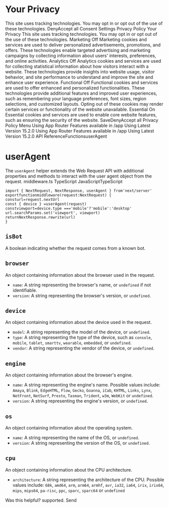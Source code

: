 # Your Privacy
This site uses tracking technologies. You may opt in or opt out of the use of these technologies.
DenyAccept all
Consent Settings
Privacy Policy
Your Privacy
This site uses tracking technologies. You may opt in or opt out of the use of these technologies.
Marketing
Off
Marketing cookies and services are used to deliver personalized advertisements, promotions, and offers. These technologies enable targeted advertising and marketing campaigns by collecting information about users' interests, preferences, and online activities. 
Analytics
Off
Analytics cookies and services are used for collecting statistical information about how visitors interact with a website. These technologies provide insights into website usage, visitor behavior, and site performance to understand and improve the site and enhance user experience.
Functional
Off
Functional cookies and services are used to offer enhanced and personalized functionalities. These technologies provide additional features and improved user experiences, such as remembering your language preferences, font sizes, region selections, and customized layouts. Opting out of these cookies may render certain services or functionality of the website unavailable.
Essential
On
Essential cookies and services are used to enable core website features, such as ensuring the security of the website. 
SaveDenyAccept all
Privacy Policy
Menu
Using App Router
Features available in /app
Using Latest Version
15.2.0
Using App Router
Features available in /app
Using Latest Version
15.2.0
API ReferenceFunctionsuserAgent
# userAgent
The `userAgent` helper extends the Web Request API with additional properties and methods to interact with the user agent object from the request.
middleware.ts
TypeScript
JavaScriptTypeScript
```
import { NextRequest, NextResponse, userAgent } from'next/server'
exportfunctionmiddleware(request:NextRequest) {
consturl=request.nextUrl
const { device } =userAgent(request)
constviewport=device.type ==='mobile'?'mobile':'desktop'
url.searchParams.set('viewport', viewport)
returnNextResponse.rewrite(url)
}
```

## `isBot`
A boolean indicating whether the request comes from a known bot.
## `browser`
An object containing information about the browser used in the request.
  * `name`: A string representing the browser's name, or `undefined` if not identifiable.
  * `version`: A string representing the browser's version, or `undefined`.


## `device`
An object containing information about the device used in the request.
  * `model`: A string representing the model of the device, or `undefined`.
  * `type`: A string representing the type of the device, such as `console`, `mobile`, `tablet`, `smarttv`, `wearable`, `embedded`, or `undefined`.
  * `vendor`: A string representing the vendor of the device, or `undefined`.


## `engine`
An object containing information about the browser's engine.
  * `name`: A string representing the engine's name. Possible values include: `Amaya`, `Blink`, `EdgeHTML`, `Flow`, `Gecko`, `Goanna`, `iCab`, `KHTML`, `Links`, `Lynx`, `NetFront`, `NetSurf`, `Presto`, `Tasman`, `Trident`, `w3m`, `WebKit` or `undefined`.
  * `version`: A string representing the engine's version, or `undefined`.


## `os`
An object containing information about the operating system.
  * `name`: A string representing the name of the OS, or `undefined`.
  * `version`: A string representing the version of the OS, or `undefined`.


## `cpu`
An object containing information about the CPU architecture.
  * `architecture`: A string representing the architecture of the CPU. Possible values include: `68k`, `amd64`, `arm`, `arm64`, `armhf`, `avr`, `ia32`, `ia64`, `irix`, `irix64`, `mips`, `mips64`, `pa-risc`, `ppc`, `sparc`, `sparc64` or `undefined`


Was this helpful?
supported.
Send
